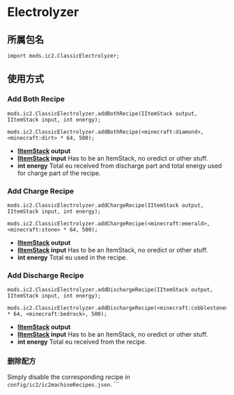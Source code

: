 # Electrolyzer

## 所属包名

```zenscript
import mods.ic2.ClassicElectrolyzer;
```

## 使用方式

### Add Both Recipe

```zenscripts
mods.ic2.ClassicElectrolyzer.addBothRecipe(IItemStack output, IItemStack input, int energy);

mods.ic2.ClassicElectrolyzer.addBothRecipe(<minecraft:diamond>, <minecraft:dirt> * 64, 500);
```

- **[IItemStack](/Vanilla/Items/IItemStack/) output**
- **[IItemStack](/Vanilla/Items/IItemStack/) input** Has to be an ItemStack, no oredict or other stuff.
- **int energy** Total eu received from discharge part and total energy used for charge part of the recipe.

### Add Charge Recipe

```zenscripts
mods.ic2.ClassicElectrolyzer.addChargeRecipe(IItemStack output, IItemStack input, int energy);

mods.ic2.ClassicElectrolyzer.addChargeRecipe(<minecraft:emerald>, <minecraft:stone> * 64, 500);
```

- **[IItemStack](/Vanilla/Items/IItemStack/) output**
- **[IItemStack](/Vanilla/Items/IItemStack/) input** Has to be an ItemStack, no oredict or other stuff.
- **int energy** Total eu used in the recipe.

### Add Discharge Recipe

```zenscripts
mods.ic2.ClassicElectrolyzer.addDischargeRecipe(IItemStack output, IItemStack input, int energy);

mods.ic2.ClassicElectrolyzer.addDischargeRecipe(<minecraft:cobblestone> * 64, <minecraft:bedrock>, 500);
```

- **[IItemStack](/Vanilla/Items/IItemStack/) output**
- **[IItemStack](/Vanilla/Items/IItemStack/) input** Has to be an ItemStack, no oredict or other stuff.
- **int energy** Total eu received from the recipe.

### 删除配方

Simply disable the corresponding recipe in `config/ic2/ic2machineRecipes.json`. ```
